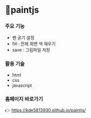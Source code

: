 # 🎨paintjs

### 주요 기능
- 펜 굵기 설정 
- fill : 전체 화면 색 채우기
- save : 그림파일 저장

### 활용 기술
- html
- css
- javascript


### 홈페이지 바로가기
👉 https://kde5813930.github.io/paintjs/
